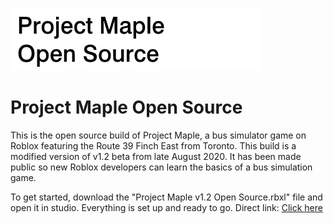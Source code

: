 <p align="left">
  <img src="https://github.com/Jazzzny/Roblox-Project-Maple/blob/main/pmopensource.png">
</p>

Project Maple Open Source
=========
This is the open source build of Project Maple, a bus simulator game on Roblox featuring the Route 39 Finch East from Toronto.
This build is a modified version of v1.2 beta from late August 2020. It has been made public so new Roblox developers can learn the basics of a bus simulation game.

To get started, download the "Project Maple v1.2 Open Source.rbxl" file and open it in studio. Everything is set up and ready to go.
Direct link: [Click here](https://github.com/Jazzzny/Roblox-Project-Maple/raw/main/Project%20Maple%201.2%20Open%20Source.rbxl)
